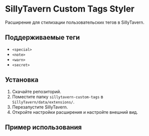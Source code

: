 # SillyTavern Custom Tags Styler

Расширение для стилизации пользовательских тегов в SillyTavern.

## Поддерживаемые теги

- `<special>`
- `<note>`
- `<warn>`
- `<secret>`

## Установка

1. Скачайте репозиторий.
2. Поместите папку `sillytavern-custom-tags` в `SillyTavern/data/extensions/`.
3. Перезапустите SillyTavern.
4. Откройте настройки расширения и настройте внешний вид.

## Пример использования
